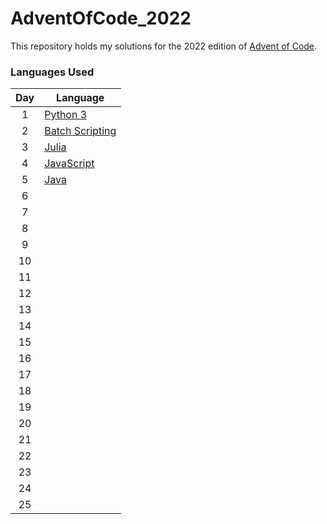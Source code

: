 # AdventOfCode_2022
This repository holds my solutions for the 2022 edition of [Advent of Code](https://adventofcode.com/).

### Languages Used
|Day  | Language |
|:---:|----------|
|1    | [Python 3](https://www.python.org/) |
|2    | [Batch Scripting](https://en.wikipedia.org/wiki/Batch_file) |
|3    | [Julia](https://docs.julialang.org)|
|4    | [JavaScript](https://www.javascript.com)|
|5    | [Java](https://www.java.com/en/)|
|6    | |
|7    | |
|8    | |
|9    | |
|10   | |
|11   | |
|12   | |
|13   | |
|14   | |
|15   | |
|16   | |
|17   | |
|18   | |
|19   | |
|20   | |
|21   | |
|22   | |
|23   | |
|24   | |
|25   | |
